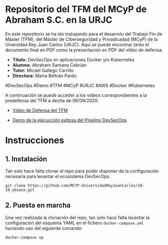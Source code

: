 # Repositorio del TFM del MCyP de Abraham S.C. en la URJC

En este repositorio se ha ido trabajando para el desarrolo del Trabajo Fin de Máster (TFM), del Máster de Ciberseguridad y Privadicadad (MCyP) de la Uiversidad Rey Juan Carlos (URJC).
Aquí se puede encontrar tanto el documento final en PDF como la presentación en PDF del vídeo de defensa.

* **Título:** DevSecOps en aplicaciones Docker y/o Kubernetes
* **Alumno:** Abraham Santana Cebrián
* **Tutor:** Micael Gallego Carrillo
* **Directora:** Marta Beltrán Pardo

#DevSecOps #Demo #TFM #MCyP #URJC #AWS #Docker #Kubernetes

A continuación se puede acceder a los vídeos correspondientes a la predefensa del TFM a decha de 06/09/2020:

* [Vídeo de Defensa del TFM][presentacion]
* [Demo de la ejecucción exitosa del Pipeline DevSecOps][demoPipeline]

   [demoPipeline]: <https://youtu.be/HkFP6tAobp0>
   [presentacion]: <https://youtu.be/fmOFgySOeKk>


# Instrucciones

## 1. Instalación

Tan solo hace falta clonar el repo para poder disponer de la configuración necesaria para levantar el ecosistema DevSecOps.

```shell
git clone https://github.com/MCYP-UniversidadReyJuanCarlos/18-19_absace.git
```

## 2. Puesta en marcha

Una vez realizada la clonación del repo, tan solo hace falta levantar la configuración del esquema YAML en el fichero `docker-compose.yml` haciendo uso del siguiente comando:


```shell
docker-compose up 
```
